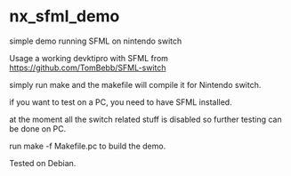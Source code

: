 # nx_sfml_demo
simple demo running SFML on nintendo switch


Usage
a working devktipro with SFML from https://github.com/TomBebb/SFML-switch

simply run make and the makefile will compile it for Nintendo switch.

if you want to test on a PC, you need to have SFML installed.

at the moment all the switch related stuff is disabled so further testing can be done on PC.

run make -f Makefile.pc to build the demo.

Tested on Debian.



